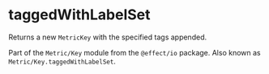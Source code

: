 # taggedWithLabelSet

Returns a new `MetricKey` with the specified tags appended.

Part of the `Metric/Key` module from the `@effect/io` package. Also known as `Metric/Key.taggedWithLabelSet`.
